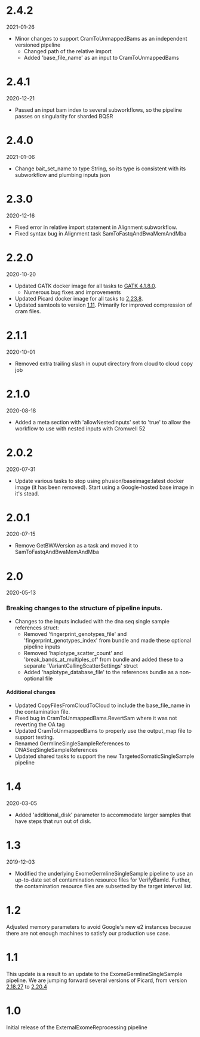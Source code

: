 # 2.4.2
2021-01-26

* Minor changes to support CramToUnmappedBams as an independent versioned pipeline
    * Changed path of the relative import
    * Added 'base_file_name' as an input to CramToUnmappedBams

# 2.4.1
2020-12-21

* Passed an input bam index to several subworkflows, so the pipeline passes on singularity for sharded BQSR

# 2.4.0
2021-01-06

* Change bait_set_name to type String, so its type is consistent with its subworkflow and plumbing inputs json

# 2.3.0
2020-12-16

* Fixed error in relative import statement in Alignment subworkflow.
* Fixed syntax bug in Alignment task SamToFastqAndBwaMemAndMba

# 2.2.0
2020-10-20

* Updated GATK docker image for all tasks to [GATK 4.1.8.0](https://github.com/broadinstitute/gatk/releases/tag/4.1.8.0).
    * Numerous bug fixes and improvements
* Updated Picard docker image for all tasks to [2.23.8](https://github.com/broadinstitute/picard/releases/tag/2.23.8).
* Updated samtools to version [1.11](https://github.com/samtools/samtools/releases/tag/1.11).  Primarily for improved compression of cram files.

# 2.1.1
2020-10-01

* Removed extra trailing slash in ouput directory from cloud to cloud copy job

# 2.1.0
2020-08-18

* Added a meta section with 'allowNestedInputs' set to 'true' to allow the workflow to use with nested inputs with Cromwell 52

# 2.0.2
2020-07-31

* Update various tasks to stop using phusion/baseimage:latest docker image (it has been removed).  Start using a Google-hosted base image in it's stead.

# 2.0.1
2020-07-15

* Remove GetBWAVersion as a task and moved it to SamToFastqAndBwaMemAndMba

# 2.0 
2020-05-13

### Breaking changes to the structure of pipeline inputs. 
* Changes to the inputs included with the dna seq single sample references struct:
    * Removed 'fingerprint_genotypes_file' and 'fingerprint_genotypes_index' from bundle and made these optional pipeline inputs
    * Removed 'haplotype_scatter_count' and 'break_bands_at_multiples_of' from bundle and added these to a separate 'VariantCallingScatterSettings' struct
    * Added 'haplotype_database_file' to the references bundle as a non-optional file
#### Additional changes
* Updated CopyFilesFromCloudToCloud to include the base_file_name in the contamination file.
* Fixed bug in CramToUnmappedBams.RevertSam where it was not reverting the OA tag
* Updated CramToUnmappedBams to properly use the output_map file to support testing.
* Renamed GermlineSingleSampleReferences to DNASeqSingleSampleReferences
* Updated shared tasks to support the new TargetedSomaticSingleSample pipeline

# 1.4
2020-03-05

* Added 'additional_disk' parameter to accommodate larger samples that have steps that run out of disk.

# 1.3
2019-12-03

* Modified the underlying ExomeGermlineSingleSample pipeline to use an up-to-date set of contamination resource files for VerifyBamId.  Further, the contamination resource files are subsetted by the target interval list.

# 1.2
Adjusted memory parameters to avoid Google's new e2 instances because there are not enough machines to satisfy our production use case.

# 1.1
This update is a result to an update to the ExomeGermlineSingleSample pipeline. 
We are jumping forward several versions of Picard, from version [2.18.27](https://github.com/broadinstitute/picard/releases/tag/2.18.27) to [2.20.4](https://github.com/broadinstitute/picard/releases/tag/2.20.4)

# 1.0
Initial release of the ExternalExomeReprocessing pipeline
